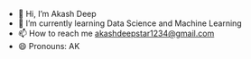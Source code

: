 - 👋 Hi, I’m Akash Deep
- 🌱 I’m currently learning Data Science and Machine Learning
- 📫 How to reach me akashdeepstar1234@gmail.com
- 😄 Pronouns: AK

<!---
akashh005/akashh005 is a ✨ special ✨ repository because its `README.md` (this file) appears on your GitHub profile.
You can click the Preview link to take a look at your changes.
--->
